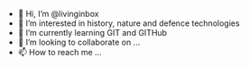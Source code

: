 - 👋 Hi, I’m @livinginbox
- 👀 I’m interested in history, nature and defence technologies
- 🌱 I’m currently learning GIT and GITHub
- 💞️ I’m looking to collaborate on ...
- 📫 How to reach me ...

<!---
livinginbox/livinginbox is a ✨ special ✨ repository because its `README.md` (this file) appears on your GitHub profile.
You can click the Preview link to take a look at your changes.
--->
